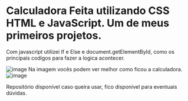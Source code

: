# Calculadora Feita utilizando CSS HTML e JavaScript. Um de meus primeiros projetos.
Com javascript utilizei If e Else e  document.getElementById, como os principais codigos para fazer a logica acontecer.

![image](https://user-images.githubusercontent.com/94180941/162819318-153a5dfa-e9f0-4ac3-8394-f756f33e6cda.png)
Na imagem vocês podem ver melhor como ficou a calculadora.
![image](https://user-images.githubusercontent.com/94180941/162819897-6bfa3039-9ad4-4039-9c35-4746fbd7e255.png)

Repositório disponível caso queira usar, fico disponível para eventuais dúvidas.
